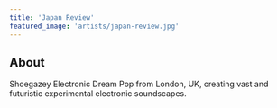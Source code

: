 ```yaml
---
title: 'Japan Review'
featured_image: 'artists/japan-review.jpg'
---
```


## About

Shoegazey Electronic Dream Pop from London, UK, creating vast and futuristic experimental electronic soundscapes.

